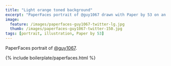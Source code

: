 ```yaml
---
title: "Light orange toned background"
excerpt: "PaperFaces portrait of @guy1067 drawn with Paper by 53 on an iPad."
image: 
  feature: /images/paperfaces-guy1067-twitter-lg.jpg
  thumb: /images/paperfaces-guy1067-twitter-150.jpg
tags: [portrait, illustration, Paper by 53]
---
```


PaperFaces portrait of [@guy1067](http://twitter.com/guy1067).

{% include boilerplate/paperfaces.html %}